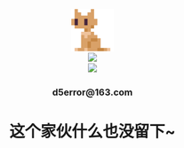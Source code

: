 <div align="center">
    <img src="_media/logo.png" width="15%"/>
</div>

<div align="center">
    <img src="https://readme-typing-svg.demolab.com?font=Fira+Code&pause=1000&width=435&lines=D5error&center=true&size=27"/>
</div>

<div align="center">
    <img src="https://ghchart.rshah.org/D5error"/>
</div>

<h3 align = "center">d5error@163.com</h3>

<h1 align = "center">这个家伙什么也没留下~</h>
